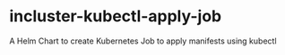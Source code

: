 # incluster-kubectl-apply-job
A Helm Chart to create Kubernetes Job to apply manifests using kubectl
